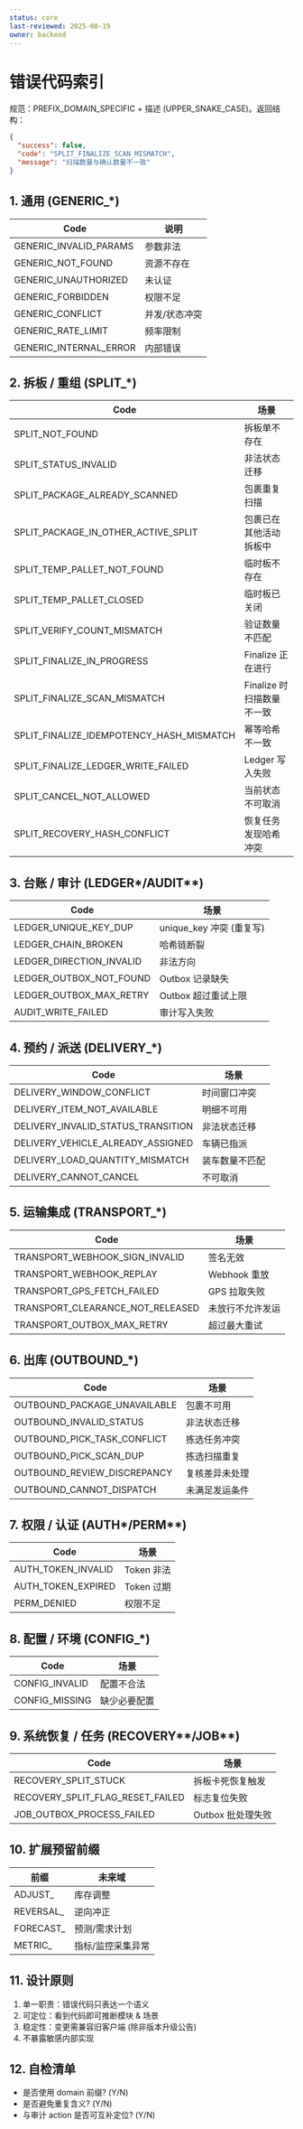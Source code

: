 ```yaml
---
status: core
last-reviewed: 2025-08-19
owner: backend
---
```


# 错误代码索引

规范：PREFIX_DOMAIN_SPECIFIC + 描述 (UPPER_SNAKE_CASE)。返回结构：

```json
{
  "success": false,
  "code": "SPLIT_FINALIZE_SCAN_MISMATCH",
  "message": "扫描数量与确认数量不一致"
}
```

## 1. 通用 (GENERIC\_\*)

| Code                   | 说明          |
| ---------------------- | ------------- |
| GENERIC_INVALID_PARAMS | 参数非法      |
| GENERIC_NOT_FOUND      | 资源不存在    |
| GENERIC_UNAUTHORIZED   | 未认证        |
| GENERIC_FORBIDDEN      | 权限不足      |
| GENERIC_CONFLICT       | 并发/状态冲突 |
| GENERIC_RATE_LIMIT     | 频率限制      |
| GENERIC_INTERNAL_ERROR | 内部错误      |

## 2. 拆板 / 重组 (SPLIT\_\*)

| Code                                     | 场景                      |
| ---------------------------------------- | ------------------------- |
| SPLIT_NOT_FOUND                          | 拆板单不存在              |
| SPLIT_STATUS_INVALID                     | 非法状态迁移              |
| SPLIT_PACKAGE_ALREADY_SCANNED            | 包裹重复扫描              |
| SPLIT_PACKAGE_IN_OTHER_ACTIVE_SPLIT      | 包裹已在其他活动拆板中    |
| SPLIT_TEMP_PALLET_NOT_FOUND              | 临时板不存在              |
| SPLIT_TEMP_PALLET_CLOSED                 | 临时板已关闭              |
| SPLIT_VERIFY_COUNT_MISMATCH              | 验证数量不匹配            |
| SPLIT_FINALIZE_IN_PROGRESS               | Finalize 正在进行         |
| SPLIT_FINALIZE_SCAN_MISMATCH             | Finalize 时扫描数量不一致 |
| SPLIT_FINALIZE_IDEMPOTENCY_HASH_MISMATCH | 幂等哈希不一致            |
| SPLIT_FINALIZE_LEDGER_WRITE_FAILED       | Ledger 写入失败           |
| SPLIT_CANCEL_NOT_ALLOWED                 | 当前状态不可取消          |
| SPLIT_RECOVERY_HASH_CONFLICT             | 恢复任务发现哈希冲突      |

## 3. 台账 / 审计 (LEDGER*/AUDIT*\*)

| Code                     | 场景                     |
| ------------------------ | ------------------------ |
| LEDGER_UNIQUE_KEY_DUP    | unique_key 冲突 (重复写) |
| LEDGER_CHAIN_BROKEN      | 哈希链断裂               |
| LEDGER_DIRECTION_INVALID | 非法方向                 |
| LEDGER_OUTBOX_NOT_FOUND  | Outbox 记录缺失          |
| LEDGER_OUTBOX_MAX_RETRY  | Outbox 超过重试上限      |
| AUDIT_WRITE_FAILED       | 审计写入失败             |

## 4. 预约 / 派送 (DELIVERY\_\*)

| Code                               | 场景           |
| ---------------------------------- | -------------- |
| DELIVERY_WINDOW_CONFLICT           | 时间窗口冲突   |
| DELIVERY_ITEM_NOT_AVAILABLE        | 明细不可用     |
| DELIVERY_INVALID_STATUS_TRANSITION | 非法状态迁移   |
| DELIVERY_VEHICLE_ALREADY_ASSIGNED  | 车辆已指派     |
| DELIVERY_LOAD_QUANTITY_MISMATCH    | 装车数量不匹配 |
| DELIVERY_CANNOT_CANCEL             | 不可取消       |

## 5. 运输集成 (TRANSPORT\_\*)

| Code                             | 场景             |
| -------------------------------- | ---------------- |
| TRANSPORT_WEBHOOK_SIGN_INVALID   | 签名无效         |
| TRANSPORT_WEBHOOK_REPLAY         | Webhook 重放     |
| TRANSPORT_GPS_FETCH_FAILED       | GPS 拉取失败     |
| TRANSPORT_CLEARANCE_NOT_RELEASED | 未放行不允许发运 |
| TRANSPORT_OUTBOX_MAX_RETRY       | 超过最大重试     |

## 6. 出库 (OUTBOUND\_\*)

| Code                         | 场景           |
| ---------------------------- | -------------- |
| OUTBOUND_PACKAGE_UNAVAILABLE | 包裹不可用     |
| OUTBOUND_INVALID_STATUS      | 非法状态迁移   |
| OUTBOUND_PICK_TASK_CONFLICT  | 拣选任务冲突   |
| OUTBOUND_PICK_SCAN_DUP       | 拣选扫描重复   |
| OUTBOUND_REVIEW_DISCREPANCY  | 复核差异未处理 |
| OUTBOUND_CANNOT_DISPATCH     | 未满足发运条件 |

## 7. 权限 / 认证 (AUTH*/PERM*\*)

| Code               | 场景       |
| ------------------ | ---------- |
| AUTH_TOKEN_INVALID | Token 非法 |
| AUTH_TOKEN_EXPIRED | Token 过期 |
| PERM_DENIED        | 权限不足   |

## 8. 配置 / 环境 (CONFIG\_\*)

| Code           | 场景         |
| -------------- | ------------ |
| CONFIG_INVALID | 配置不合法   |
| CONFIG_MISSING | 缺少必要配置 |

## 9. 系统恢复 / 任务 (RECOVERY*\*/JOB*\*)

| Code                             | 场景              |
| -------------------------------- | ----------------- |
| RECOVERY_SPLIT_STUCK             | 拆板卡死恢复触发  |
| RECOVERY_SPLIT_FLAG_RESET_FAILED | 标志复位失败      |
| JOB_OUTBOX_PROCESS_FAILED        | Outbox 批处理失败 |

## 10. 扩展预留前缀

| 前缀       | 未来域            |
| ---------- | ----------------- |
| ADJUST\_   | 库存调整          |
| REVERSAL\_ | 逆向冲正          |
| FORECAST\_ | 预测/需求计划     |
| METRIC\_   | 指标/监控采集异常 |

## 11. 设计原则

1. 单一职责：错误代码只表达一个语义
2. 可定位：看到代码即可推断模块 & 场景
3. 稳定性：变更需兼容旧客户端 (除非版本升级公告)
4. 不暴露敏感内部实现

## 12. 自检清单

- 是否使用 domain 前缀? (Y/N)
- 是否避免重复含义? (Y/N)
- 与审计 action 是否可互补定位? (Y/N)
